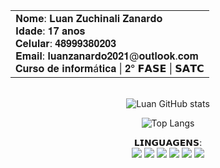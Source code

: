 <div align="center">
  <table align="center">
    <tr>
      <td>
        𝐍𝐨𝐦𝐞: 𝐋𝐮𝐚𝐧 𝐙𝐮𝐜𝐡𝐢𝐧𝐚𝐥𝐢 𝐙𝐚𝐧𝐚𝐫𝐝𝐨
        <br>𝐈𝐝𝐚𝐝𝐞: 𝟏𝟕 𝐚𝐧𝐨𝐬
        <br>𝐂𝐞𝐥𝐮𝐥𝐚𝐫: 𝟒𝟖𝟗𝟗𝟗𝟑𝟖𝟎𝟐𝟎𝟑
        <br>𝐄𝐦𝐚𝐢𝐥: 𝐥𝐮𝐚𝐧𝐳𝐚𝐧𝐚𝐫𝐝𝐨𝟐𝟎𝟐𝟏@𝐨𝐮𝐭𝐥𝐨𝐨𝐤.𝐜𝐨𝐦
        <br>𝐂𝐮𝐫𝐬𝐨 𝐝𝐞 𝐢𝐧𝐟𝐨𝐫𝐦á𝐭𝐢𝐜𝐚 | 𝟐° 𝗙𝗔𝗦𝗘 | 𝗦𝗔𝗧𝗖
      </td>
    </tr>
  </table>

  <br>![Luan GitHub stats](https://github-readme-stats.vercel.app/api?username=Luan-zanardo&theme=midnight-purple&show_icons=true)

  ![Top Langs](https://github-readme-stats.vercel.app/api/top-langs/?username=Luan-zanardo&theme=midnight-purple&hide_progress=true)
  
  𝗟𝗜𝗡𝗚𝗨𝗔𝗚𝗘𝗡𝗦:
          <br>![](https://img.shields.io/badge/C%23-239120?style=for-the-badge&logo=c-sharp&logoColor=white)
          ![](https://img.shields.io/badge/C-00599C?style=for-the-badge&logo=c&logoColor=white)
          ![](https://img.shields.io/badge/C%2B%2B-00599C?style=for-the-badge&logo=c%2B%2B&logoColor=white)
          ![](https://img.shields.io/badge/Python-FFD43B?style=for-the-badge&logo=python&logoColor=blue)
          ![](https://img.shields.io/badge/HTML5-E34F26?style=for-the-badge&logo=html5&logoColor=white)
          ![](https://img.shields.io/badge/PLSQL-F80000?style=for-the-badge&logo=oracle&logoColor=black)
</div>

